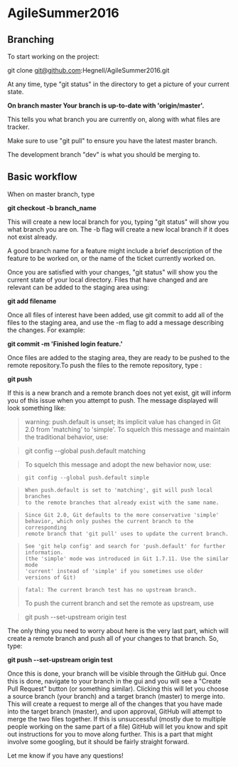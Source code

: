 # AgileSummer2016

## Branching

To start working on the project:

git clone git@github.com:Hegnell/AgileSummer2016.git

At any time, type "git status" in the directory to get a picture of your current state.

**On branch master
Your branch is up-to-date with 'origin/master'.**

This tells you what branch you are currently on, along with what files are tracker.

Make sure to use "git pull" to ensure you have the latest master branch.

The development branch "dev" is what you should be merging to.

## Basic workflow

When on master branch, type

**git checkout -b branch_name**

This will create a new local branch for you, typing "git status" will show you what branch you are on. The -b flag will create a new local branch if it does not exist already.

A good branch name for a feature might include a brief description of the feature to be worked on, or the name of the ticket currently worked on.

Once you are satisfied with your changes, "git status" will show you the current state of your local directory. Files that have changed and are relevant can be added to the staging area using:

**git add filename**

Once all files of interest have been added, use git commit to add all of the files to the staging area, and use the -m flag to add a message describing the changes. For example:

**git commit -m 'Finished login feature.'**

Once files are added to the staging area, they are ready to be pushed to the remote repository.To push the files to the remote repository, type :

**git push**

If this is a new branch and a remote branch does not yet exist, git will inform you of this issue when you attempt to push. The message displayed will look something like:

> warning: push.default is unset; its implicit value has changed in
> Git 2.0 from 'matching' to 'simple'. To squelch this message
> and maintain the traditional behavior, use:

>   git config --global push.default matching

>   To squelch this message and adopt the new behavior now, use:

>     git config --global push.default simple

>     When push.default is set to 'matching', git will push local branches
>     to the remote branches that already exist with the same name.

>     Since Git 2.0, Git defaults to the more conservative 'simple'
>     behavior, which only pushes the current branch to the corresponding
>     remote branch that 'git pull' uses to update the current branch.

>     See 'git help config' and search for 'push.default' for further information.
>     (the 'simple' mode was introduced in Git 1.7.11. Use the similar mode
>     'current' instead of 'simple' if you sometimes use older versions of Git)

>     fatal: The current branch test has no upstream branch.
>    To push the current branch and set the remote as upstream, use

>    git push --set-upstream origin test


The only thing you need to worry about here is the very last part, which will create a remote branch and push all of your changes to that branch. So, type:

**git push --set-upstream origin test**

Once this is done, your branch will be visible through the GitHub gui. Once this is done, navigate to your branch in the gui and you will see a "Create Pull Request" button (or something similar). Clicking this will let you choose a source branch (your branch) and a target branch (master) to merge into. This will create a request to merge all of the changes that you have made into the target branch (master), and upon approval, GitHub will attempt to merge the two files together. If this is unsuccessful (mostly due to multiple people working on the same part of a file) GitHub will let you know and spit out instructions for you to move along further. This is a part that might involve some googling, but it should be fairly straight forward.

Let me know if you have any questions!
